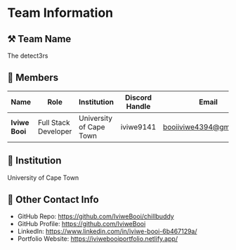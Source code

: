 # Team Information

## ⚒️ Team Name
The detect3rs

## 👥 Members
| Name     | Role                | Institution           | Discord Handle | Email |
|----------|---------------------|-----------------------| -------------------|-----------|
| **Iviwe Booi**   | Full Stack Developer   | University of Cape Town | iviwe9141 | <booiiviwe4394@gmail.com> |

## 🏫 Institution
University of Cape Town

## 📧 Other Contact Info
- GitHub Repo: <https://github.com/IviweBooi/chillbuddy>
- GitHub Profile: <https://github.com/IviweBooi>
- LinkedIn: <https://www.linkedin.com/in/iviwe-booi-6b467129a/>
- Portfolio Website: <https://iviwebooiportfolio.netlify.app/>

